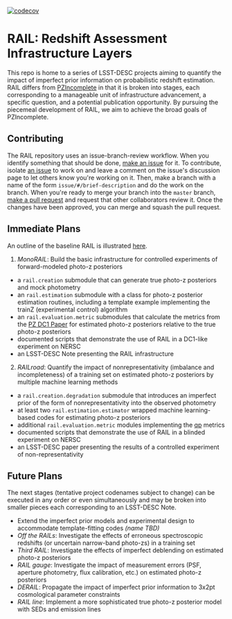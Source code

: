 [![codecov](https://codecov.io/gh/LSSTDESC/RAIL/branch/master/graph/badge.svg)](https://codecov.io/gh/LSSTDESC/RAIL)

# RAIL: Redshift Assessment Infrastructure Layers

This repo is home to a series of LSST-DESC projects aiming to quantify the impact of imperfect prior information on probabilistic redshift estimation.
RAIL differs from [PZIncomplete](https://github.com/LSSTDESC/pz_incomplete) in that it is broken into stages, each corresponding to a manageable unit of infrastructure advancement, a specific question, and a potential publication opportunity.
By pursuing the piecemeal development of RAIL, we aim to achieve the broad goals of PZIncomplete.

## Contributing

The RAIL repository uses an issue-branch-review workflow.
When you identify something that should be done, [make an issue](https://github.com/LSSTDESC/RAIL/issues/new) for it.
To contribute, isolate [an issue](https://github.com/LSSTDESC/RAIL/issues) to work on and leave a comment on the issue's discussion page to let others know you're working on it.
Then, make a branch with a name of the form `issue/#/brief-description` and do the work on the branch.
When you're ready to merge your branch into the `master` branch, [make a pull request](https://github.com/LSSTDESC/RAIL/compare) and request that other collaborators review it.
Once the changes have been approved, you can merge and squash the pull request.

## Immediate Plans

An outline of the baseline RAIL is illustrated [here](https://docs.google.com/drawings/d/1or8xyBqLkpc_4_Cr-ROSA3F7fBm3RMRnRzytorw_FYM/edit?usp=sharing).
1. _MonoRAIL_: Build the basic infrastructure for controlled experiments of forward-modeled photo-z posteriors
* a `rail.creation` submodule that can generate true photo-z posteriors and mock photometry
* an `rail.estimation` submodule with a class for photo-z posterior estimation routines, including a template example implementing the trainZ (experimental control) algorithm
* an `rail.evaluation.metric` submodules that calculate the metrics from the [PZ DC1 Paper](https://github.com/LSSTDESC/PZDC1paper) for estimated photo-z posteriors relative to the true photo-z posteriors
* documented scripts that demonstrate the use of RAIL in a DC1-like experiment on NERSC
* an LSST-DESC Note presenting the RAIL infrastructure
2. _RAILroad_: Quantify the impact of nonrepresentativity (imbalance and incompleteness) of a training set on estimated photo-z posteriors by multiple machine learning methods
* a `rail.creation.degradation` submodule that introduces an imperfect prior of the form of nonrepresentativity into the observed photometry
* at least two `rail.estimation.estimator` wrapped machine learning-based codes for estimating photo-z posteriors
* additional `rail.evaluation.metric` modules implementing the [qp](https://github.com/LSSTDESC/qp) metrics
* documented scripts that demonstrate the use of RAIL in a blinded experiment on NERSC
* an LSST-DESC paper presenting the results of a controlled experiment of non-representativity

## Future Plans

The next stages (tentative project codenames subject to change) can be executed in any order or even simultaneously and may be broken into smaller pieces each corresponding to an LSST-DESC Note.
* Extend the imperfect prior models and experimental design to accommodate template-fitting codes _(name TBD)_
* _Off the RAILs_: Investigate the effects of erroneous spectroscopic redshifts (or uncertain narrow-band photo-zs) in a training set
* _Third RAIL_: Investigate the effects of imperfect deblending on estimated photo-z posteriors
* _RAIL gauge_: Investigate the impact of measurement errors (PSF, aperture photometry, flux calibration, etc.) on estimated photo-z posteriors
* _DERAIL_: Propagate the impact of imperfect prior information to 3x2pt cosmological parameter constraints
* _RAIL line_: Implement a more sophisticated true photo-z posterior model with SEDs and emission lines

